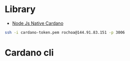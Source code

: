 # Library
- [Node Js Native Cardano](https://ada-pi.gitbook.io/raspi-spo/cardano-developer-guides/nft-native-assets)


```sh
ssh -i cardano-token.pem rochoa@144.91.83.151 -p 3006
```

# Cardano cli